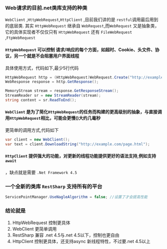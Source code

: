 
### Web请求的目前.net类库支持的种类

`WebClient` ,`HttpWebRequest`,`HttpClient` ,目前我们讲的是 `restful`调用最后用到的底层类.
其实 `HttpWebRequest` 继承自 `WebRequest`,而`WebRequest` 又是抽象类，它的具体实现者不仅仅只有 `HttpWebRequest` 还有 `FileWebRequest` ,`FtpWebRequest`


#### `HttpWebRequest` 可以控制 请求/响应的每个方面，如超时、Cookie、头文件、协议，另一个就是不会阻塞用户界面线程

具体使用方式，代码如下,最少5行代码
```csharp
HttpWebRequest http = (HttpWebRequest)WebRequest.Create("http://example.com");
WebResponse response = http.GetResponse();

MemoryStream stream = response.GetResponseStream();
StreamReader sr = new StreamReader(stream);
string content = sr.ReadToEnd();
```

#### `WebClient` 是为了简化`HttpWebRequest`的任务而构建的更高级别的抽象，与直接调用`HttpWebRequest`相比，可能会更慢()大约几毫秒

更简单的调用方式,代码如下
```csharp
var client = new WebClient();
var text = client.DownloadString("http://example.com/page.html");
```

#### `HttpClient` 提供强大的功能，对更新的线程功能提供更好的语法支持,例如支持 `await`
，缺点就是需要 `.Net Framework 4.5`


### 一个全新的类库 `RestSharp` 支持所有的平台

```csharp
ServicePointManager.UseNagleAlgorithm = false; //设置了才会提高性能
```

### 结论就是

1. HttpWebRequest 控制更具体
2. WebClient 更简单调用
3. RestSharp 兼容 .net 4.5与.net 4.5以下，控制也更自由
4. HttpClient 控制更具体，还支持async 新线程特性，不过要.net 4.5以上